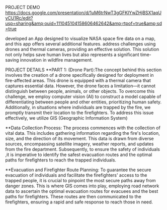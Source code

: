 PROJECT DEMO
https://docs.google.com/presentation/d/1uM6trNwT3gGFKIYwZHjBSX1aqUyCU1Rc/edit?usp=sharing&amp;ouid=111045104158606462642&amp;rtpof=true&amp;sd=true

 developed an App designed to visualize NASA space fire data on a map, and this app offers several additional features. 
address challenges using drones and thermal cameras, providing an effective solution.
This solution not only helps save human lives but also represents a significant time-saving innovation in wildfire management.



PROJECT DETAILS
**PART 1: (Drone Part):The concept behind this section involves the creation of a drone specifically designed for deployment in fire-affected areas.
This drone is equipped with a thermal camera that captures essential data. However, the drone faces a limitation—it cannot distinguish between people,
animals, or other objects. To overcome this challenge, we employ computer vision (AI) to construct a model capable of differentiating between
people and other entities, prioritizing human safety. Additionally, in situations where individuals are trapped by the fire, we promptly
transmit their location to the firefighters. To address this issue effectively, we utilize GIS (Geographic Information System)

**Data Collection Process: The process commences with the collection of vital data. This includes gathering information regarding the
fire's location, size, and the direction of its movement. This data is drawn from diverse sources, encompassing satellite imagery, 
weather reports, and updates from the fire department. Subsequently, to ensure the safety of individuals
,it is imperative to identify the safest evacuation routes and the optimal paths for firefighters to reach the trapped individuals.

**Evacuation and Firefighter Route Planning: To guarantee the secure evacuation of individuals and
facilitate the firefighters' access to the trapped people, it is crucial to pinpoint the most secure paths away from danger zones. 
This is where GIS comes into play, employing road network data to ascertain the optimal evacuation routes for evacuees and the best paths for firefighters. 
These routes are then communicated to the firefighters, ensuring a rapid and safe response to reach those in need.
